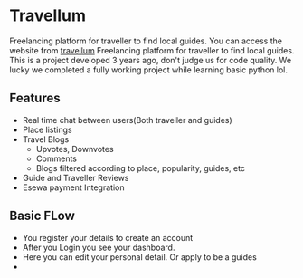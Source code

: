 # Travellum
Freelancing platform for traveller to find local guides.
You can access the website from [travellum](http://buddha231.pythonanywhere.com/)
Freelancing platform for traveller to find local guides. This is a project
developed 3 years ago, don't judge us for code quality. We lucky we
completed a fully working project while learning basic python lol.

## Features
 * Real time chat between users(Both traveller and guides)
 * Place listings
 * Travel Blogs
    * Upvotes, Downvotes
    * Comments
    * Blogs filtered according to place, popularity, guides, etc
 * Guide and Traveller Reviews
 * Esewa payment Integration

 
 ## Basic FLow
 * You register your details to create an account
 * After you Login you see your dashboard.
 * Here you can edit your personal detail. Or apply to be a guides
 * 

